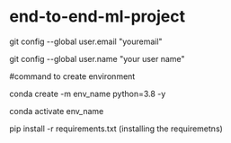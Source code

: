 # end-to-end-ml-project

git config --global user.email "youremail"

git config --global user.name "your user name"

#command to create environment

conda create -m env_name python=3.8 -y

conda activate env_name

pip install -r requirements.txt (installing the requiremetns)